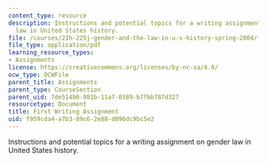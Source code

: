 ```yaml
---
content_type: resource
description: Instructions and potential topics for a writing assignment on gender
  law in United States history.
file: /courses/21h-225j-gender-and-the-law-in-u-s-history-spring-2004/f959cda4a7b389c62e88d096dc9bc5e2_MIT21H_225JS04_fpaper_204.pdf
file_type: application/pdf
learning_resource_types:
- Assignments
license: https://creativecommons.org/licenses/by-nc-sa/4.0/
ocw_type: OCWFile
parent_title: Assignments
parent_type: CourseSection
parent_uid: 7de514b0-981b-11a7-0389-b7fbb787d327
resourcetype: Document
title: First Writing Assignment
uid: f959cda4-a7b3-89c6-2e88-d096dc9bc5e2
---
```

Instructions and potential topics for a writing assignment on gender law in United States history.
